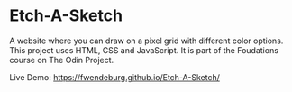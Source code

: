# Etch-A-Sketch
A website where you can draw on a pixel grid with different color options.  
This project uses HTML, CSS and JavaScript. It is part of the Foudations course on The Odin Project.

Live Demo: https://fwendeburg.github.io/Etch-A-Sketch/
